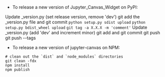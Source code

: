 - To release a new version of Jupyter_Canvas_Widget on PyPI:

Update _version.py (set release version, remove 'dev')
git add the _version.py file and git commit
`python setup.py sdist upload`
`python setup.py bdist_wheel upload`
`git tag -a X.X.X -m 'comment'`
Update _version.py (add 'dev' and increment minor)
git add and git commit
git push
git push --tags

- To release a new version of jupyter-canvas on NPM:

```
# clean out the `dist` and `node_modules` directories
git clean -fdx
npm install
npm publish
```